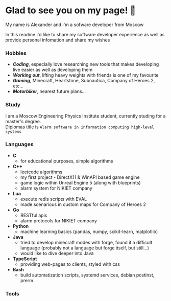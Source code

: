 # Glad to see you on my page! 👋

My name is Alexander and i'm a sofware developer from Moscow

In this readme i'd like to share my software developer experience as well as provide personal infomation and share my wishes

### Hobbies

- **_Coding_**, especially love researching new tools that makes developing live easier as well as developing them </br>
- **_Working out_**, lifting heavy weights with friends is one of my favourite </br>
- **_Gaming_**, Minecraft, Heartstone, Subnautica, Company of Heroes 2, etc... </br>
- **_Motorbiker_**, nearest future plans... </br>
 
### Study

I am a Moscow Engineering Physics Institute student, currently studing for a master's degree. </br>
Diplomas title is `Alarm software in information computing high-level systems`

### Languages


 - **C**
   - for educational purposes, simple algorithms
 - **C++**
   - leetcode algorithms
   - my first project - DirectX11 & WinAPI based game engine
   - game logic within Unreal Engine 5 (along with blueprints)
   - alarm system for NIKIET company
 - **Lua**
   - execute redis scripts with EVAL
   - made scenarious in custom maps for Company of Heroes 2 
 - **Go**
   - RESTful apis
   - alarm protocols for NIKIET company
 - **Python**
   - machine learning basics (pandas, numpy, scikit-learn, matplotlib) 
 - **Java**
   - tried to develop minecraft modes with forge, found it a difficult language (probably not a language but forge itself, but still...)
   - would like to dive deeper into Java
 - **TypeScript**
   - providing web-pages to clients, styled with css
 - **Bash**
   - build automatization scripts, systemd services, debian postinst, prerm

### Tools


<!--
**doktorov-av/doktorov-av** is a ✨ _special_ ✨ repository because its `README.md` (this file) appears on your GitHub profile.

Here are some ideas to get you started:

- 🔭 I’m currently working on ...
- 🌱 I’m currently learning ...
- 👯 I’m looking to collaborate on ...
- 🤔 I’m looking for help with ...
- 💬 Ask me about ...
- 📫 How to reach me: ...
- 😄 Pronouns: ...
- ⚡ Fun fact: ...
-->
